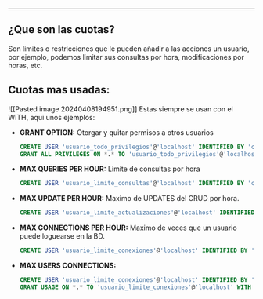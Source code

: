 
---
##  ¿Que son las cuotas?
Son limites o restricciones que le pueden añadir a las acciones un usuario, por ejemplo, podemos limitar sus consultas por hora, modificaciones por horas, etc.


## Cuotas mas usadas:

![[Pasted image 20240408194951.png]]
Estas siempre se usan con el WITH, aqui unos ejemplos:

- **GRANT OPTION:**
	 Otorgar y quitar permisos a otros usuarios
	```sql
	CREATE USER 'usuario_todo_privilegios'@'localhost' IDENTIFIED BY 'contraseña';
	GRANT ALL PRIVILEGES ON *.* TO 'usuario_todo_privilegios'@'localhost';
	```
- **MAX QUERIES PER HOUR:**
	 Limite de consultas por hora
	```sql
	CREATE USER 'usuario_limite_consultas'@'localhost' IDENTIFIED BY 'contraseña' WITH MAX_QUERIES_PER_HOUR 100;
	```
- **MAX UPDATE PER HOUR:**
	 Maximo de UPDATES del CRUD por hora.
	```sql
	CREATE USER 'usuario_limite_actualizaciones'@'localhost' IDENTIFIED BY 'contraseña' WITH MAX_UPDATES_PER_HOUR 50;
	```
	
- **MAX CONNECTIONS PER HOUR:**
	 Maximo de veces que un usuario puede loguearse en la BD.
	```sql
	CREATE USER 'usuario_limite_conexiones'@'localhost' IDENTIFIED BY 'contraseña' WITH MAX_CONNECTIONS_PER_HOUR 10;
	```
	
- **MAX USERS CONNECTIONS:**
	```sql
	CREATE USER 'usuario_limite_conexiones'@'localhost' IDENTIFIED BY 'contraseña';
	GRANT USAGE ON *.* TO 'usuario_limite_conexiones'@'localhost' WITH MAX_USER_CONNECTIONS 10;
	```
	
